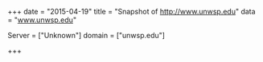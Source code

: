 
+++
date = "2015-04-19"
title = "Snapshot of http://www.unwsp.edu"
data = "www.unwsp.edu"

Server = ["Unknown"]
domain = ["unwsp.edu"]


+++
#

